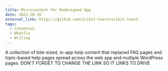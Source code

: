```yaml
---
title: Microcontent for Redesigned App
date: 2023-10-26
external_link: https://github.com/scikit-learn/scikit-learn
tags:
  - Consensus
  - Whatfix
  - Writing
---
```


A collection of bite-sized, in-app help content that replaced FAQ pages and topic-based help pages spread across the web app and multiple WordPress pages. DON'T FORGET TO CHANGE THE LINK SO IT LINKS TO DRIVE

<!--more-->
